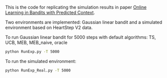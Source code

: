 This is the code for replicating the simulation results in paper [Online Learning in Bandits with Predicted Context](https://arxiv.org/abs/2307.13916).

Two environments are implemented: Gaussian linear bandit and a simulated environment based on HeartStep V2 data.

To run Gaussian linear bandit for 5000 steps with default algorithms: TS, UCB, MEB, MEB_naive, oracle
```bash
python RunExp.py -T 5000
```

To run the simulated environment:
```bash
python RunExp_Real.py -T 5000
```